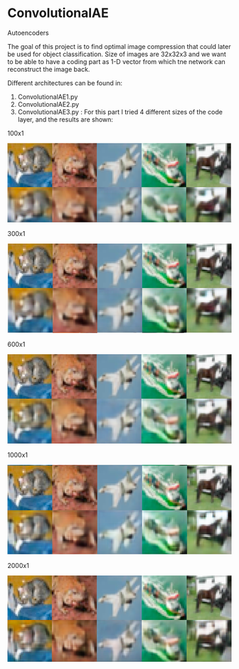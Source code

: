 # ConvolutionalAE

Autoencoders

The goal of this project is to find optimal image compression that could later be used for object classification. Size of images are 32x32x3 and we want to be able to have a coding part as 1-D vector from which tne network can reconstruct the image back.

Different architectures can be found in:

1. ConvolutionalAE1.py 
2. ConvolutionalAE2.py 
3. ConvolutionalAE3.py :
For this part I tried 4 different sizes of the code layer, and the results are shown:

100x1

![alt_text](https://github.com/Una865/ConvolutionalAE/blob/main/Images/ConvolutionalAE3%20100x1.png)

300x1

![alt_text](https://github.com/Una865/ConvolutionalAE/blob/main/Images/ConvolutionalAE3%20300x1.png)

600x1

![alt_text](https://github.com/Una865/ConvolutionalAE/blob/main/Images/ConvolutionalAE3%20600x1.png)

1000x1

![alt_text](https://github.com/Una865/ConvolutionalAE/blob/main/Images/ConvolutionalAE3%201000x1.png)

2000x1

![alt_text](https://github.com/Una865/ConvolutionalAE/blob/main/Images/ConvolutionalAE3%20%202000x1.png)
